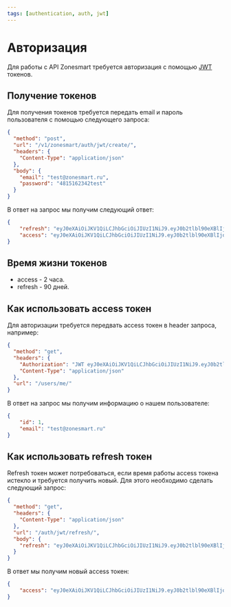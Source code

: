 ```yaml
---
tags: [authentication, auth, jwt]
---
```


# Авторизация

Для работы с API Zonesmart требуется авторизация с помощью [JWT](https://en.wikipedia.org/wiki/JSON_Web_Token) токенов.

## Получение токенов

Для получения токенов требуется передать email и пароль пользователя с помощью следующего запроса:

```json http
{
  "method": "post",
  "url": "/v1/zonesmart/auth/jwt/create/",
  "headers": {
    "Content-Type": "application/json"
  },
  "body": {
    "email": "test@zonesmart.ru",
    "password": "4815162342test"
  }
}
```

В ответ на запрос мы получим следующий ответ:

```json
{
    "refresh": "eyJ0eXAiOiJKV1QiLCJhbGciOiJIUzI1NiJ9.eyJ0b2tlbl90eXBlIjoicmVmcmVzaCIsImV4cCI6MTU5OTY0NzYzNSwianRpIjoiZGI0ZDAwNzY4Mzk1NDIyOTk5NjdmODY5OTlhNzdiMzAiLCJ1c2VyX2lkIjoxLCJlbWFpbCI6ImFkbWluQHpvbmVzbWFydC5ydSIsInBob25lIjpudWxsLCJ1c2VybmFtZSI6ImFkbWluIiwiYWNjZXNzX3VudGlsIjpudWxsLCJoYXNfYWNjZXNzIjpmYWxzZX0.QxvdJNqDUWopTYJDoRMy5tdmv6lXxaDpZ02EO8ekH5Q",
    "access": "eyJ0eXAiOiJKV1QiLCJhbGciOiJIUzI1NiJ9.eyJ0b2tlbl90eXBlIjoiYWNjZXNzIiwiZXhwIjoxNTkxODc4ODM1LCJqdGkiOiIzM2VjNWMyMmZmMTc0MmY5YmVlZTk2ZGUwYTZkYjcwNyIsInVzZXJfaWQiOjEsImVtYWlsIjoiYWRtaW5Aem9uZXNtYXJ0LnJ1IiwicGhvbmUiOm51bGwsInVzZXJuYW1lIjoiYWRtaW4iLCJhY2Nlc3NfdW50aWwiOm51bGwsImhhc19hY2Nlc3MiOmZhbHNlfQ.oTSKvSgI8hd5k_5t1LsedEgo2_rS53m5uuhuVw2hCro"
}
```

## Время жизни токенов

* access - 2 часа.
* refresh - 90 дней.

## Как использовать access токен

Для авторизации требуется передвать access токен в header запроса, например:

```json http
{
  "method": "get",
  "headers": {
    "Authorization": "JWT eyJ0eXAiOiJKV1QiLCJhbGciOiJIUzI1NiJ9.eyJ0b2tlbl90eXBlIjoiYWNjZXNzIiwiZXhwIjoxNTkxODc4ODM1LCJqdGkiOiIzM2VjNWMyMmZmMTc0MmY5YmVlZTk2ZGUwYTZkYjcwNyIsInVzZXJfaWQiOjEsImVtYWlsIjoiYWRtaW5Aem9uZXNtYXJ0LnJ1IiwicGhvbmUiOm51bGwsInVzZXJuYW1lIjoiYWRtaW4iLCJhY2Nlc3NfdW50aWwiOm51bGwsImhhc19hY2Nlc3MiOmZhbHNlfQ.oTSKvSgI8hd5k_5t1LsedEgo2_rS53m5uuhuVw2hCro",
    "Content-Type": "application/json"
  },
  "url": "/users/me/"
}
```

В ответ на запрос мы получим информацию о нашем пользователе:
```json
{
    "id": 1,
    "email": "test@zonesmart.ru"
}
```

## Как использовать refresh токен

Refresh токен может потребоваться, если время работы access токена истекло и требуется получить новый. Для этого необходимо сделать следующий запрос:

```json http
{
  "method": "get",
  "headers": {
    "Content-Type": "application/json"
  },
  "url": "/auth/jwt/refresh/",
  "body": {
    "refresh": "eyJ0eXAiOiJKV1QiLCJhbGciOiJIUzI1NiJ9.eyJ0b2tlbl90eXBlIjoicmVmcmVzaCIsImV4cCI6MTU5OTY0NzYzNSwianRpIjoiZGI0ZDAwNzY4Mzk1NDIyOTk5NjdmODY5OTlhNzdiMzAiLCJ1c2VyX2lkIjoxLCJlbWFpbCI6ImFkbWluQHpvbmVzbWFydC5ydSIsInBob25lIjpudWxsLCJ1c2VybmFtZSI6ImFkbWluIiwiYWNjZXNzX3VudGlsIjpudWxsLCJoYXNfYWNjZXNzIjpmYWxzZX0.QxvdJNqDUWopTYJDoRMy5tdmv6lXxaDpZ02EO8ekH5Q"
  }
}
```

В ответ мы получим новый access токен:
```json
{
    "access": "eyJ0eXAiOiJKV1QiLCJhbGciOiJIUzI1NiJ9.eyJ0b2tlbl90eXBlIjoiYWNjZXNzIiwiZXhwIjoxNTkxODc5MzEyLCJqdGkiOiI2NDBlNWEwNDg1MTI0YmRkOTk0MDIyYmNhOGJhYjIxOSIsInVzZXJfaWQiOjEsImVtYWlsIjoiYWRtaW5Aem9uZXNtYXJ0LnJ1IiwicGhvbmUiOm51bGwsInVzZXJuYW1lIjoiYWRtaW4iLCJhY2Nlc3NfdW50aWwiOm51bGwsImhhc19hY2Nlc3MiOmZhbHNlfQ.OnO5lxDEhM_JVEL2bt0ewZMWVlkikjicT_p7mSv5WOo"
}
```
